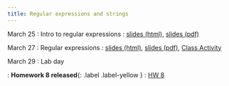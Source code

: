 ```yaml
---
title: Regular expressions and strings
---
```


March 25
: Intro to regular expressions
  : [slides (html)](https://sta279-s24.github.io/slides/lecture_20.html), [slides (pdf)](https://sta279-s24.github.io/slides/lecture_20.pdf)
  
March 27
: Regular expressions
  : [slides (html)](https://sta279-s24.github.io/slides/lecture_21.html), [slides (pdf)](https://sta279-s24.github.io/slides/lecture_21.pdf), [Class Activity](https://sta279-s24.github.io/class_activities/ca_lecture_21.html)

March 29
: Lab day

: **Homework 8 released**{: .label .label-yellow }
  : [HW 8](https://sta279-s24.github.io/homework/hw_8.html)